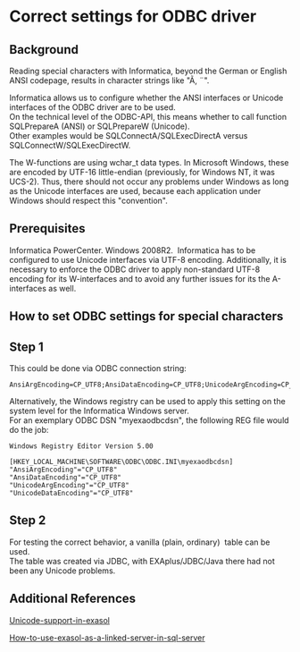 # Correct settings for ODBC driver 
## Background

Reading special characters with Informatica, beyond the German or English ANSI codepage, results in character strings like "Ã, ¨". 

Informatica allows us to configure whether the ANSI interfaces or Unicode interfaces of the ODBC driver are to be used.  
On the technical level of the ODBC-API, this means whether to call function SQLPrepareA (ANSI) or SQLPrepareW (Unicode).  
Other examples would be SQLConnectA/SQLExecDirectA versus SQLConnectW/SQLExecDirectW.

The W-functions are using wchar_t data types. In Microsoft Windows, these are encoded by UTF-16 little-endian (previously, for Windows NT, it was UCS-2). Thus, there should not occur any problems under Windows as long as the Unicode interfaces are used, because each application under Windows should respect this "convention". 

## Prerequisites

Informatica PowerCenter. Windows 2008R2.  Informatica has to be configured to use Unicode interfaces via UTF-8 encoding. Additionally, it is necessary to enforce the ODBC driver to apply non-standard UTF-8 encoding for its W-interfaces and to avoid any further issues for its the A-interfaces as well.

## How to set ODBC settings for special characters

## Step 1

This could be done via ODBC connection string:


```"noformat
AnsiArgEncoding=CP_UTF8;AnsiDataEncoding=CP_UTF8;UnicodeArgEncoding=CP_UTF8;UnicodeDataEncoding=CP_UTF8 
```
Alternatively, the Windows registry can be used to apply this setting on the system level for the Informatica Windows server.  
For an exemplary ODBC DSN "myexaodbcdsn", the following REG file would do the job:


```"noformat
Windows Registry Editor Version 5.00

[HKEY_LOCAL_MACHINE\SOFTWARE\ODBC\ODBC.INI\myexaodbcdsn]
"AnsiArgEncoding"="CP_UTF8"
"AnsiDataEncoding"="CP_UTF8"
"UnicodeArgEncoding"="CP_UTF8"
"UnicodeDataEncoding"="CP_UTF8"
```
## Step 2

For testing the correct behavior, a vanilla (plain, ordinary)  table can be used.  
The table was created via JDBC, with EXAplus/JDBC/Java there had not been any Unicode problems.

## Additional References

[Unicode-support-in-exasol](https://exasol.my.site.com/s/article/Unicode-Support-in-Exasol) 

[How-to-use-exasol-as-a-linked-server-in-sql-server](https://exasol.my.site.com/s/article/How-to-use-Exasol-as-a-Linked-Server-in-SQL-Server) 

